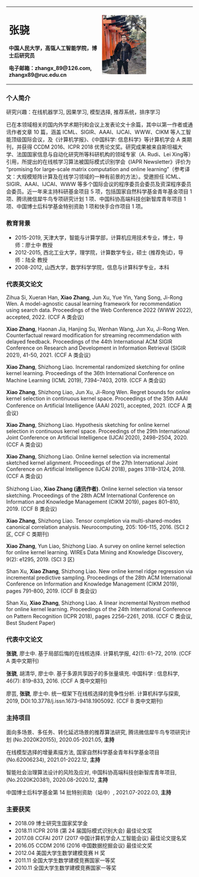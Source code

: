 <table border="0">
  <tr>
    <td width="50%">
      <h1>张骁</h1>
      <p><b>中国人民大学，高瓴人工智能学院，博士后研究员</b></p>
      <p><b>电子邮箱：zhangx_89@126.com, zhangx89@ruc.edu.cn</b></p>
    </td>
    <td width="70%">
      <img src="/JP-h.jpg" width="50%">      
    </td>
  </tr>
</table>

### 个人简介
研究兴趣：在线机器学习, 因果学习, 模型选择, 推荐系统，排序学习

已在本领域相关的国内外学术期刊和会议上发表论文十余篇，其中以第一作者或通讯作者文章 10 篇，涵盖 ICML、SIGIR、AAAI、IJCAI、WWW、CIKM 等人工智能顶级国际会议，及《计算机学报》、《中国科学: 信息科学》等计算机学会 A 类期刊，并获得 CCDM 2016、ICPR 2018 优秀论文奖。研究成果被来自斯坦福大学、法国国家信息与自动化研究所等科研机构的领域专家（A. Rudi、Lei Xing等）引用，所提出的在线核学习算法被国际模式识别学会《IAPR Newsletter》评价为 “promising for large-scale matrix computation and online learning”（参考译文：大规模矩阵计算及在线学习领域的一种有前景的方法）。受邀担任 ICML、SIGIR、AAAI、IJCAI、WWW 等多个国际会议的程序委员会委员及资深程序委员会委员。近一年来主持科研基金项目 5 项，包括国家自然科学基金青年基金项目 1 项、腾讯微信犀牛鸟专项研究计划 1 项、中国科协高端科技创新智库青年项目 1 项、中国博士后科学基金特别资助 1 项和快手合作项目 1 项。

### 教育背景
- 2015-2019, 天津大学，智能与计算学部，计算机应用技术专业，博士，导师：廖士中 教授 
- 2012-2015, 西北工业大学，理学院，计算数学专业，硕士 (推荐免试)，导师：陆全 教授
- 2008-2012, 山西大学，数学科学学院，信息与计算科学专业，本科

### 代表英文论文
Zihua Si, Xueran Han, **Xiao Zhang**, Jun Xu, Yue Yin, Yang Song, Ji-Rong Wen. A model-agnostic causal learning framework for recommendation using search data. Proceedings of the Web Conference 2022 (WWW 2022), accepted, 2022. (CCF A 类会议)

**Xiao Zhang**, Haonan Jia, Hanjing Su, Wenhan Wang, Jun Xu, Ji-Rong Wen. Counterfactual reward modification for streaming recommendation with delayed feedback. Proceedings of the 44th International ACM SIGIR Conference on Research and Development in Information Retrieval (SIGIR 2021), 41-50, 2021. (CCF A 类会议)

**Xiao Zhang**, Shizhong Liao. Incremental randomized sketching for online kernel learning. Proceedings of the 36th International Conference on Machine Learning (ICML 2019), 7394–7403, 2019. (CCF A 类会议)

**Xiao Zhang**, Shizhong Liao, Jun Xu, Ji-Rong Wen. Regret bounds for online kernel selection in continuous kernel space. Proceedings of the 35th AAAI Conference on Artificial Intelligence (AAAI 2021), accepted, 2021. (CCF A 类会议)

**Xiao Zhang**, Shizhong Liao. Hypothesis sketching for online kernel selection in continuous kernel space. Proceedings of the 29th International Joint Conference on Artificial Intelligence (IJCAI 2020), 2498–2504, 2020. (CCF A 类会议)

**Xiao Zhang**, Shizhong Liao. Online kernel selection via incremental sketched kernel alignment. Proceedings of the 27th International Joint Conference on Artificial Intelligence (IJCAI 2018), pages 3118–3124, 2018. (CCF A 类会议)

Shizhong Liao, **Xiao Zhang (通讯作者)**. Online kernel selection via tensor sketching. Proceedings of the 28th ACM International Conference on Information and Knowledge Management (CIKM 2019), pages 801–810, 2019. (CCF B 类会议)

**Xiao Zhang**, Shizhong Liao. Tensor completion via multi-shared-modes canonical correlation analysis. Neurocomputing, 205: 106–115, 2016. (SCI 2 区, CCF C 类期刊)

**Xiao Zhang**, Yun Liao, Shizhong Liao. A survey on online kernel selection for online kernel learning. WIREs Data Mining and Knowledge Discovery, 9(2): e1295, 2019. (SCI 3 区)

Shan Xu, **Xiao Zhang**, Shizhong Liao. New online kernel ridge regression via incremental predictive sampling. Proceedings of the 28th ACM International Conference on Information and Knowledge Management (CIKM 2019),  pages 791–800, 2019.  (CCF B 类会议)

Shan Xu, **Xiao Zhang**, Shizhong Liao. A linear incremental Nystrom method for online kernel learning. Proceedings of the 24th International Conference on Pattern Recognition (ICPR 2018), pages 2256–2261, 2018. (CCF C 类会议, Best Student Paper)

### 代表中文论文
**张骁**, 廖士中. 基于局部后悔的在线核选择. 计算机学报, 42(1): 61–72, 2019. (CCF A 类中文期刊)

**张骁**, 胡清华, 廖士中. 基于多源共享因子的多张量填充. 中国科学 : 信息科学, 46(7): 819–833, 2016. (CCF A 类中文期刊)

廖芸, **张骁**, 廖士中. 统一框架下在线核选择的竞争性分析.  计算机科学与探索, 2019, DOI:10.3778/j.issn.1673-9418.1905092. (CCF B 类中文期刊)

### 主持项目

面向多场景、多任务、转化延迟场景的推荐算法研究, 腾讯微信犀牛鸟专项研究计划 (No.2020K20155), 2020.05-2021.05, **主持** 

在线模型选择的增量素描方法, 国家自然科学基金青年科学基金项目 (No.62006234), 2021.01-2022.12, **主持** 

智能社会治理算法设计的风险及应对, 中国科协高端科技创新智库青年项目, (No.2020K20381), 2020.08-2020.12, **主持** 

中国博士后科学基金第 14 批特别资助（站中）, 2021.07-2022.03, **主持** 

### 主要获奖
- 2018.09  博士研究生国家奖学金
- 2018.11  ICPR 2018 (第 24 届国际模式识别大会) 最佳论文奖
- 2017.08  CCFAI 2017 (2017 中国计算机学会人工智能会议) 最佳论文提名奖
- 2016.05  CCDM 2016 (2016 中国数据挖掘会议) 最佳论文奖
- 2012.04  美国大学生数学建模竞赛 H 奖 
- 2011.11  全国大学生数学建模竞赛国家一等奖
- 2010.11  全国大学生数学建模竞赛国家一等奖

